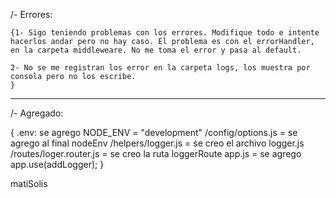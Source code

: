 /- Errores:

    {1- Sigo teniendo problemas con los errores. Modifique todo e intente hacerlos andar pero no hay caso. El problema es con el errorHandler, en la carpeta middleweare. No me toma el error y pasa al default.
    
    2- No se me registran los error en la carpeta logs, los muestra por consola pero no los escribe.
    }


------------------------------------------------------------------------------------------------------------


/- Agregado:

{
    .env: se agrego NODE_ENV = "development"
    /config/options.js = se agrego al final nodeEnv
    /helpers/logger.js = se creo el archivo logger.js
    /routes/loger.router.js = se creo la ruta loggerRoute
    app.js = se agrego app.use(addLogger);
}















































matiSolis